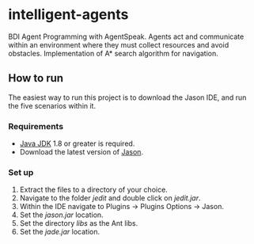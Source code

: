 # intelligent-agents
BDI Agent Programming with AgentSpeak. Agents act and communicate within an environment where they must collect resources and avoid obstacles. Implementation of A* search algorithm for navigation.

## How to run
The easiest way to run this project is to download the Jason IDE, and run the five scenarios within it.

### Requirements
- [Java JDK](https://www.oracle.com/uk/java/technologies/javase-downloads.html) 1.8 or greater is required.
- Download the latest version of [Jason](https://sourceforge.net/projects/jason/).

### Set up
1. Extract the files to a directory of your choice.
2. Navigate to the folder *jedit* and double click on *jedit.jar*.
3. Within the IDE navigate to Plugins -> Plugins Options -> Jason.
4. Set the *jason.jar* location.
5. Set the directory *libs* as the Ant libs.
6. Set the *jade.jar* location.


